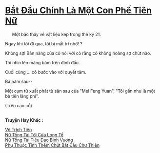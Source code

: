 <a href="https://truyentiki.com/bat-dau-chinh-la-mot-con-phe-tien-nu.33703/" title="Bắt Đầu Chính Là Một Con Phế Tiên Nữ"><h1>Bắt Đầu Chính Là Một Con Phế Tiên Nữ</h1></a><div style="display:table"><img align="right" style="float: left; padding: 10px;" src="https://truyentiki.com/images/story/200x260/bat-dau-chinh-la-mot-con-phe-tien-nu-1591517760.jpg" alt="">Một bậc thầy về vật liệu kép trong thế kỷ 21. <p></p> Ngay khi tôi đi qua, tôi bị mất trí nhớ! ? <p></p> Không sợ! Bản năng của cô nói với cô rằng cô không hoảng sợ chút nào. <p></p> Tôi nhìn lên mảng bám trên đỉnh đầu. <p></p> Cuối cùng ... cô bước vào với quyết tâm. <p></p> Ba năm sau-- <p></p> Một cụm từ xuất phát từ sân sau của "Mei Feng Yuan", "Tôi gần như là một bà tiên lãng phí". <p></p> (Trên cao cổ)</div><p><br><b>Truyện Hay Khác :</b></p><a href="https://truyentiki.com/vo-trich-tien.33702/" alt="Võ Trích Tiên">Võ Trích Tiên</a><br/><a href="https://github.com/nownovels/top500/tree/master/truyenhay/33919/" alt="Nữ Tổng Tài Tới Cửa Long Tế">Nữ Tổng Tài Tới Cửa Long Tế</a><br/><a href="https://github.com/nownovels/top500/tree/master/truyenhay/33745/" alt="Nữ Tổng Tài Tiêu Dao Binh Vương">Nữ Tổng Tài Tiêu Dao Binh Vương</a><br/><a href="https://github.com/nownovels/top500/tree/master/truyenhay/33761/" alt="Phụ Thuộc Tính Thêm Chút Bắt Đầu Chư Thiên">Phụ Thuộc Tính Thêm Chút Bắt Đầu Chư Thiên</a><br/>